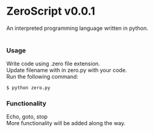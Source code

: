 # ZeroScript v0.0.1

An interpreted programming language written in python.
<br />
<br />

### Usage

Write code using .zero file extension. <br />
Update filename with in zero.py with your code. <br />
Run the following command:

```sh
$ python zero.py
```

### Functionality

Echo, goto, stop
<br />
More functionality will be added along the way.
